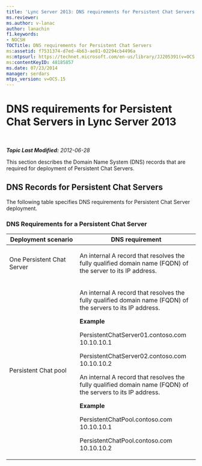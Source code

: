 ```yaml
---
title: 'Lync Server 2013: DNS requirements for Persistent Chat Servers'
ms.reviewer: 
ms.author: v-lanac
author: lanachin
f1.keywords:
- NOCSH
TOCTitle: DNS requirements for Persistent Chat Servers
ms:assetid: f7531374-d7ed-4b63-ae81-02294cb4496a
ms:mtpsurl: https://technet.microsoft.com/en-us/library/JJ205391(v=OCS.15)
ms:contentKeyID: 48185857
ms.date: 07/23/2014
manager: serdars
mtps_version: v=OCS.15
---
```


<div data-xmlns="http://www.w3.org/1999/xhtml">

<div class="topic" data-xmlns="http://www.w3.org/1999/xhtml" data-msxsl="urn:schemas-microsoft-com:xslt" data-cs="https://msdn.microsoft.com/">

<div data-asp="https://msdn2.microsoft.com/asp">

# DNS requirements for Persistent Chat Servers in Lync Server 2013

</div>

<div id="mainSection">

<div id="mainBody">

<span> </span>

_**Topic Last Modified:** 2012-06-28_

This section describes the Domain Name System (DNS) records that are required for deployment of Persistent Chat Servers.

<div>

## DNS Records for Persistent Chat Servers

The following table specifies DNS requirements for Persistent Chat Server deployment.

### DNS Requirements for a Persistent Chat Server

<table>
<colgroup>
<col style="width: 50%" />
<col style="width: 50%" />
</colgroup>
<thead>
<tr class="header">
<th>Deployment scenario</th>
<th>DNS requirement</th>
</tr>
</thead>
<tbody>
<tr class="odd">
<td><p>One Persistent Chat Server</p></td>
<td><p>An internal A record that resolves the fully qualified domain name (FQDN) of the server to its IP address.</p></td>
</tr>
<tr class="even">
<td><p>Persistent Chat pool</p></td>
<td><p>An internal A record that resolves the fully qualified domain name (FQDN) of the servers to its IP address.</p>
<p><strong>Example</strong></p>
<p>PersistentChatServer01.contoso.com     10.10.10.1</p>
<p>PersistentChatServer02.contoso.com     10.10.10.2</p>
<p>An internal A record that resolves the fully qualified domain name (FQDN) of the servers to its IP address.</p>
<p><strong>Example</strong></p>
<p>PersistentChatPool.contoso.com    10.10.10.1</p>
<p>PersistentChatPool.contoso.com    10.10.10.2</p></td>
</tr>
</tbody>
</table>


</div>

</div>

<span> </span>

</div>

</div>

</div>

